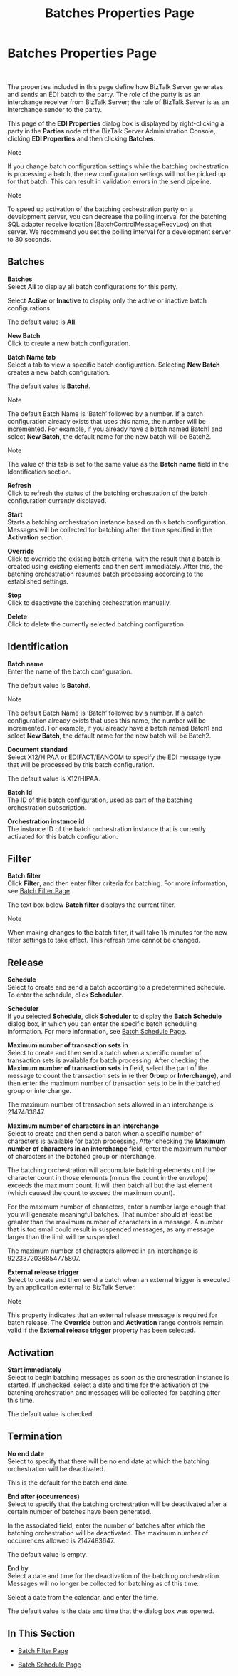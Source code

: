 ﻿---
title: Batches Properties Page
TOCTitle: Batches Properties Page
ms:assetid: 881a356b-88f9-42c4-a52d-0348ea2638e8
ms:mtpsurl: https://msdn.microsoft.com/library/Dd210274(v=BTS.80)
ms:contentKeyID: 51529475
ms.date: 08/30/2017
mtps_version: v=BTS.80
f1_keywords:
- bts10.edir2.EDI.party.batches
---

# Batches Properties Page

 

The properties included in this page define how BizTalk Server generates and sends an EDI batch to the party. The role of the party is as an interchange receiver from BizTalk Server; the role of BizTalk Server is as an interchange sender to the party.

This page of the **EDI Properties** dialog box is displayed by right-clicking a party in the **Parties** node of the BizTalk Server Administration Console, clicking **EDI Properties** and then clicking **Batches**.


> [!NOTE]
> <P>If you change batch configuration settings while the batching orchestration is processing a batch, the new configuration settings will not be picked up for that batch. This can result in validation errors in the send pipeline.</P>




> [!NOTE]
> <P>To speed up activation of the batching orchestration party on a development server, you can decrease the polling interval for the batching SQL adapter receive location (BatchControlMessageRecvLoc) on that server. We recommend you set the polling interval for a development server to 30 seconds.</P>



## Batches

**Batches**  
Select **All** to display all batch configurations for this party.

Select **Active** or **Inactive** to display only the active or inactive batch configurations.

The default value is **All**.

**New Batch**  
Click to create a new batch configuration.

**Batch Name tab**  
Select a tab to view a specific batch configuration. Selecting **New Batch** creates a new batch configuration.

The default value is **Batch\#**.


> [!NOTE]
> <P>The default Batch Name is ‘Batch’ followed by a number. If a batch configuration already exists that uses this name, the number will be incremented. For example, if you already have a batch named Batch1 and select <STRONG>New Batch</STRONG>, the default name for the new batch will be Batch2.</P>




> [!NOTE]
> <P>The value of this tab is set to the same value as the <STRONG>Batch name</STRONG> field in the Identification section.</P>



**Refresh**  
Click to refresh the status of the batching orchestration of the batch configuration currently displayed.

**Start**  
Starts a batching orchestration instance based on this batch configuration. Messages will be collected for batching after the time specified in the **Activation** section.

**Override**  
Click to override the existing batch criteria, with the result that a batch is created using existing elements and then sent immediately. After this, the batching orchestration resumes batch processing according to the established settings.

**Stop**  
Click to deactivate the batching orchestration manually.

**Delete**  
Click to delete the currently selected batching configuration.

## Identification

**Batch name**  
Enter the name of the batch configuration.

The default value is **Batch\#**.


> [!NOTE]
> <P>The default Batch Name is ‘Batch’ followed by a number. If a batch configuration already exists that uses this name, the number will be incremented. For example, if you already have a batch named Batch1 and select <STRONG>New Batch</STRONG>, the default name for the new batch will be Batch2.</P>



**Document standard**  
Select X12/HIPAA or EDIFACT/EANCOM to specify the EDI message type that will be processed by this batch configuration.

The default value is X12/HIPAA.

**Batch Id**  
The ID of this batch configuration, used as part of the batching orchestration subscription.

**Orchestration instance id**  
The instance ID of the batch orchestration instance that is currently activated for this batch configuration.

## Filter

**Batch filter**  
Click **Filter**, and then enter filter criteria for batching. For more information, see [Batch Filter Page](batch-filter-page.md).

The text box below **Batch filter** displays the current filter.


> [!NOTE]
> <P>When making changes to the batch filter, it will take 15 minutes for the new filter settings to take effect. This refresh time cannot be changed.</P>



## Release

**Schedule**  
Select to create and send a batch according to a predetermined schedule. To enter the schedule, click **Scheduler**.

**Scheduler**  
If you selected **Schedule**, click **Scheduler** to display the **Batch Schedule** dialog box, in which you can enter the specific batch scheduling information. For more information, see [Batch Schedule Page](batch-schedule-page.md).

**Maximum number of transaction sets in**  
Select to create and then send a batch when a specific number of transaction sets is available for batch processing. After checking the **Maximum number of transaction sets in** field, select the part of the message to count the transaction sets in (either **Group** or **Interchange**), and then enter the maximum number of transaction sets to be in the batched group or interchange.

The maximum number of transaction sets allowed in an interchange is 2147483647.

**Maximum number of characters in an interchange**  
Select to create and then send a batch when a specific number of characters is available for batch processing. After checking the **Maximum number of characters in an interchange** field, enter the maximum number of characters in the batched group or interchange.

The batching orchestration will accumulate batching elements until the character count in those elements (minus the count in the envelope) exceeds the maximum count. It will then batch all but the last element (which caused the count to exceed the maximum count).

For the maximum number of characters, enter a number large enough that you will generate meaningful batches. That number should at least be greater than the maximum number of characters in a message. A number that is too small could result in suspended messages, as any message larger than the limit will be suspended.

The maximum number of characters allowed in an interchange is 9223372036854775807.

**External release trigger**  
Select to create and then send a batch when an external trigger is executed by an application external to BizTalk Server.


> [!NOTE]
> <P>This property indicates that an external release message is required for batch release. The <STRONG>Override</STRONG> button and <STRONG>Activation</STRONG> range controls remain valid if the <STRONG>External release trigger</STRONG> property has been selected.</P>



## Activation

**Start immediately**  
Select to begin batching messages as soon as the orchestration instance is started. If unchecked, select a date and time for the activation of the batching orchestration and messages will be collected for batching after this time.

The default value is checked.

## Termination

**No end date**  
Select to specify that there will be no end date at which the batching orchestration will be deactivated.

This is the default for the batch end date.

**End after (occurrences)**  
Select to specify that the batching orchestration will be deactivated after a certain number of batches have been generated.

In the associated field, enter the number of batches after which the batching orchestration will be deactivated. The maximum number of occurrences allowed is 2147483647.

The default value is empty.

**End by**  
Select a date and time for the deactivation of the batching orchestration. Messages will no longer be collected for batching as of this time.

Select a date from the calendar, and enter the time.

The default value is the date and time that the dialog box was opened.

## In This Section

  - [Batch Filter Page](batch-filter-page.md)

  - [Batch Schedule Page](batch-schedule-page.md)

